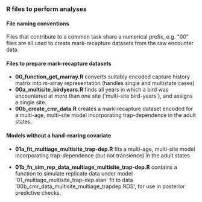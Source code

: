 ### R files to perform analyses

#### File naming conventions
Files that contribute to a common task share a numerical prefix, e.g. "00" files are all used to create mark-recapture datasets from the raw encounter data.

#### Files to prepare mark-recapture datasets
- **00_function_get_marray.R** converts suitably encoded capture history matrix into m-array representation (handles single and multistate cases)
- **00a_multisite_birdyears.R** finds all years in which a bird was encountered at more than one site ('multi-site bird-years'), and assigns a single site.
- **00b_create_cmr_data.R** creates a mark-recapture dataset encoded for a multi-age, multi-site model incorporating trap-dependence in the adult states.

#### Models without a hand-rearing covariate

- **01a_fit_multiage_multisite_trap-dep.R** fits a multi-age, multi-site model incorporating trap-dependence (but not transience) in the 
adult states.

- **01b_fn_sim_rep_data_multiage_multisite_trap-dep.R** contains a function to simulate replicate data under model '01_multiage_multisite_trap-dep.stan' fit to
data '00b_cmr_data_multisite_multiage_trapdep.RDS', for use in posterior predictive checks.
